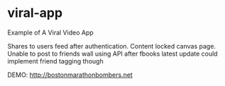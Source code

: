 viral-app
=========

Example of A Viral Video App

Shares to users feed after authentication. Content locked canvas page.
Unable to post to friends wall using API after fbooks latest update
could implement friend tagging though

DEMO: http://bostonmarathonbombers.net
